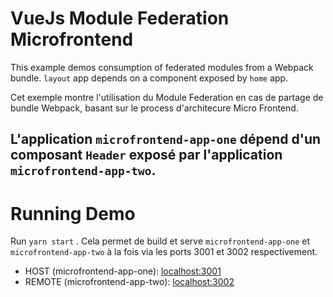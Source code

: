 # VueJs Module Federation  Microfrontend

This example demos consumption of federated modules from a Webpack bundle. `layout` app depends on a component exposed by `home` app.

Cet exemple montre l'utilisation du Module Federation en cas de partage de bundle Webpack, basant sur le process d'architecure Micro Frontend. 

L'application `microfrontend-app-one` dépend d'un composant `Header` exposé par l'application  ` microfrontend-app-two`.
---

# Running Demo

Run `yarn start` . Cela permet de build et serve  `microfrontend-app-one` et `microfrontend-app-two` à la fois via les ports 3001 et 3002 respectivement.

- HOST (microfrontend-app-one): [localhost:3001](http://localhost:3001/)
- REMOTE (microfrontend-app-two): [localhost:3002](http://localhost:3002/)
